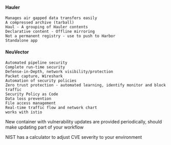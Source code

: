 #### Hauler
	Manages air gapped data transfers easily
	A compressed archive (tarball)
	Haul - A grouping of Hauler contents
	Declarative content - Offline mirroring
	Not a permanent registry - use to push to Harbor
	Standalone app

#### NeuVector
	Automated pipeline security
	Complete run-time security
	Defense-in-Depth, network visibility/protection
	Packet capture, Wireshark
	Automation of security policies
	Zero trust protection - automated learning, identify monitor and block traffic
	Security Policy as Code
	Data loss prevention
	File access management
	Real-time traffic flow and network chart
	works with istio

New container with vulnerability updates are provided periodically, should make updating part of your workflow

NIST has a calculator to adjust CVE severity to your environment